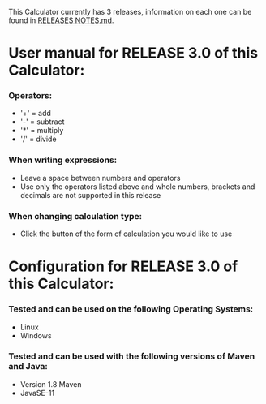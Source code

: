 This Calculator currently has 3 releases, information on each one can be found in [RELEASES NOTES.md](https://github.com/CharlotteKHL/Calculator/blob/main/RELEASES%20NOTES.md).

# User manual for RELEASE 3.0 of this Calculator:

### Operators:

+ '+' = add
+ '-' = subtract
+ '*' = multiply
+ '/' = divide

### When writing expressions:

- Leave a space between numbers and operators
- Use only the operators listed above and whole numbers, brackets and decimals are not supported in this release

### When changing calculation type:

- Click the button of the form of calculation you would like to use



# Configuration for RELEASE 3.0 of this Calculator:

### Tested and can be used on the following Operating Systems:
- Linux
- Windows

### Tested and can be used with the following versions of Maven and Java:
- Version 1.8 Maven
- JavaSE-11

